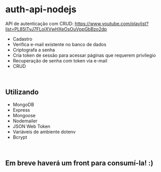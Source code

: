 # auth-api-nodejs
API de autenticação com CRUD: https://www.youtube.com/playlist?list=PL85ITvJ7FLoiXVwHXeOsOuVppGbBzo2dp <br>

- Cadastro
- Verifica e-mail existente no banco de dados
- Criptografa a senha
- Cria token de sessão para acessar páginas que requerem privilegio
- Recuperação de senha com token via e-mail
- CRUD
<br>

## Utilizando
- MongoDB
- Express
- Mongoose
- Nodemailer
- JSON Web Token
- Variáveis de ambiente dotenv
- Bcrypt
<br>

## Em breve haverá um front para consumí-la! :)
